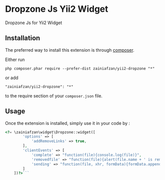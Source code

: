Dropzone Js Yii2 Widget
=======================
Dropzone Js for Yii2 Widget

Installation
------------

The preferred way to install this extension is through [composer](http://getcomposer.org/download/).

Either run

```
php composer.phar require --prefer-dist zainiafzan/yii2-dropzone "*"
```

or add

```
"zainiafzan/yii2-dropzone": "*"
```

to the require section of your `composer.json` file.


Usage
-----

Once the extension is installed, simply use it in your code by  :

```php
<?= \zainiafzan\widget\Dropzone::widget([
		'options' => [
			'addRemoveLinks' => true,
		],
		'clientEvents' => [
			'complete' => "function(file){console.log(file)}",
			'removedfile' => "function(file){alert(file.name + ' is removed')}",
			'sending' => "function(file, xhr, formData){formData.append('".Yii::$app->request->csrfParam."','".Yii::$app->request->getCsrfToken() ."')}"
		]
	])?>```